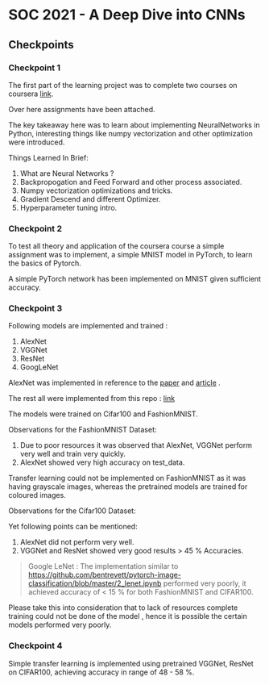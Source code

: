 # SOC 2021 - A Deep Dive into CNNs


## Checkpoints 

### Checkpoint 1
The first part of the learning project was to complete two courses on coursera [link](https://www.coursera.org/specializations/deep-learning?utm_source=gg&utm_medium=sem&utm_campaign=17-DeepLearning-IN&utm_content=17-DeepLearning-IN&campaignid=6495527979&adgroupid=119719595459&device=c&keyword=&matchtype=b&network=g&devicemodel=&adpostion=&creativeid=507236116448&hide_mobile_promo&gclid=CjwKCAjwos-HBhB3EiwAe4xM9wJh8ZUqpmrSipVW4uUTeNcAXttmBicr4cLFkGWVhkd3EvCGCZiPJhoCQ0MQAvD_BwE).

Over here assignments have been attached.

The key takeaway here was to learn about implementing NeuralNetworks in Python, interesting things like numpy vectorization and other optimization were introduced.

Things Learned In Brief:
1. What are Neural Networks ? 
2. Backpropogation and Feed Forward and other process associated.
3. Numpy vectorization optimizations and tricks.
4. Gradient Descend and different Optimizer.
5. Hyperparameter tuning intro.


### Checkpoint 2
To test all theory and application of the coursera course a simple assignment was to implement, a simple MNIST model in PyTorch, to learn the basics of Pytorch.

A simple PyTorch network has been implemented on MNIST given sufficient accuracy.

### Checkpoint 3 
Following models are implemented and trained : 
1. AlexNet
2. VGGNet
3. ResNet
4. GoogLeNet

AlexNet was implemented in reference to the [paper](https://papers.nips.cc/paper/2012/file/c399862d3b9d6b76c8436e924a68c45b-Paper.pdf) and [article](https://medium.com/swlh/scratch-to-sota-build-famous-classification-nets-2-alexnet-vgg-50a4f55f7f56) .

The rest all were implemented from this repo : [link](https://github.com/bentrevett/pytorch-image-classification)


The models were trained on Cifar100 and FashionMNIST.

Observations for the FashionMNIST Dataset:
1. Due to poor resources it was observed that AlexNet, VGGNet perform very well and train very quickly.
2. AlexNet showed very high accuracy on test_data.

Transfer learning could not be implemented on FashionMNIST as it was having grayscale images, whereas the pretrained models are trained for coloured images.

Observations for the Cifar100 Dataset:

Yet following points can be mentioned:
1. AlexNet did not perform very well.
2. VGGNet and ResNet showed very good results > 45 % Accuracies.


> Google LeNet : The implementation similar to https://github.com/bentrevett/pytorch-image-classification/blob/master/2_lenet.ipynb performed very poorly, it achieved accuracy of < 15 % for both FashionMNIST and CIFAR100. 


Please take this into consideration that to lack of resources complete training could not be done of the model , hence it is possible the certain models performed very poorly.


### Checkpoint 4 
 Simple transfer learning is implemented using pretrained VGGNet, ResNet on CIFAR100, achieving accuracy in range of 48 - 58 %.
